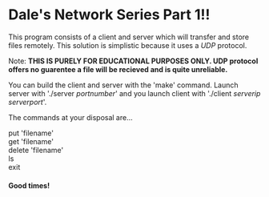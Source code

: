 # Dale's Network Series Part 1!!

This program consists of a client and server which will transfer and store files remotely.  This solution is simplistic because it uses a _UDP_ protocol.


Note: __THIS IS PURELY FOR EDUCATIONAL PURPOSES ONLY. UDP protocol offers no 
guarentee a file will be recieved and is quite unreliable.__


You can build the client and server with the 'make' command.  Launch server with './server _portnumber_' and you launch client with './client _serverip serverport_'.


The commands at your disposal are...  

   put 'filename'  
   get 'filename'  
   delete 'filename'  
   ls  
   exit  

#### Good times! 
